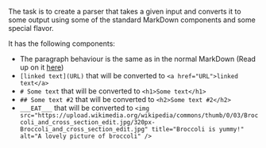 The task is to create a parser that takes a given input and converts it to some output using some of the standard MarkDown components and some special flavor.

It has the following components:
* The paragraph behaviour is the same as in the normal MarkDown (Read up on it [here](https://daringfireball.net/projects/markdown/syntax#p))
* `[linked text](URL)` that will be converted to `<a href="URL">linked text</a>`
* `# Some text` that will be converted to `<h1>Some text</h1>`
* `## Some text #2` that will be converted to `<h2>Some text #2</h2>`
* `___EAT___` that will be converted to `<img src="https://upload.wikimedia.org/wikipedia/commons/thumb/0/03/Broccoli_and_cross_section_edit.jpg/320px-Broccoli_and_cross_section_edit.jpg" title="Broccoli is yummy!" alt="A lovely picture of broccoli" />`
